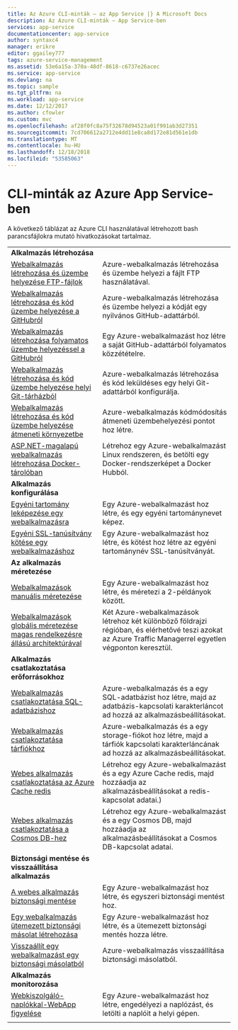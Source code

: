 ```yaml
---
title: Az Azure CLI-minták – az App Service |} A Microsoft Docs
description: Az Azure CLI-minták – App Service-ben
services: app-service
documentationcenter: app-service
author: syntaxc4
manager: erikre
editor: ggailey777
tags: azure-service-management
ms.assetid: 53e6a15a-370a-48df-8618-c6737e26acec
ms.service: app-service
ms.devlang: na
ms.topic: sample
ms.tgt_pltfrm: na
ms.workload: app-service
ms.date: 12/12/2017
ms.author: cfowler
ms.custom: mvc
ms.openlocfilehash: af28f0fc8a75f32678d94523a01f991ab3d27351
ms.sourcegitcommit: 7cd706612a2712e4dd11e8ca8d172e81d561e1db
ms.translationtype: MT
ms.contentlocale: hu-HU
ms.lasthandoff: 12/18/2018
ms.locfileid: "53585063"
---
```

# <a name="cli-samples-for-azure-app-service"></a>CLI-minták az Azure App Service-ben

A következő táblázat az Azure CLI használatával létrehozott bash parancsfájlokra mutató hivatkozásokat tartalmaz.

| | |
|-|-|
|**Alkalmazás létrehozása**||
| [Webalkalmazás létrehozása és üzembe helyezése FTP-fájlok](./scripts/cli-deploy-ftp.md?toc=%2fcli%2fazure%2ftoc.json)| Azure-webalkalmazás létrehozása és üzembe helyezi a fájlt FTP használatával. |
| [Webalkalmazás létrehozása és kód üzembe helyezése a GitHubról](./scripts/cli-deploy-github.md?toc=%2fcli%2fazure%2ftoc.json)| Azure-webalkalmazás létrehozása és üzembe helyezi a kódját egy nyilvános GitHub-adattárból. |
| [Webalkalmazás létrehozása folyamatos üzembe helyezéssel a GitHubról](./scripts/cli-continuous-deployment-github.md?toc=%2fcli%2fazure%2ftoc.json)| Egy Azure-webalkalmazást hoz létre a saját GitHub-adattárból folyamatos közzétételre. |
| [Webalkalmazás létrehozása és kód üzembe helyezése helyi Git-tárházból](./scripts/cli-deploy-local-git.md?toc=%2fcli%2fazure%2ftoc.json) | Azure-webalkalmazás létrehozása és kód leküldéses egy helyi Git-adattárból konfigurálja. |
| [Webalkalmazás létrehozása és kód üzembe helyezése átmeneti környezetbe](./scripts/cli-deploy-staging-environment.md?toc=%2fcli%2fazure%2ftoc.json) | Azure-webalkalmazás kódmódosítás átmeneti üzembehelyezési pontot hoz létre. |
| [ASP.NET-magalapú webalkalmazás létrehozása Docker-tárolóban](./scripts/cli-linux-docker-aspnetcore.md?toc=%2fcli%2fazure%2ftoc.json)| Létrehoz egy Azure-webalkalmazást Linux rendszeren, és betölti egy Docker-rendszerképet a Docker Hubból. |
|**Alkalmazás konfigurálása**||
| [Egyéni tartomány leképezése egy webalkalmazásra](./scripts/cli-configure-custom-domain.md?toc=%2fcli%2fazure%2ftoc.json)| Egy Azure-webalkalmazást hoz létre, és egy egyéni tartománynevet képez. |
| [Egyéni SSL-tanúsítvány kötése egy webalkalmazáshoz](./scripts/cli-configure-ssl-certificate.md?toc=%2fcli%2fazure%2ftoc.json)| Egy Azure-webalkalmazást hoz létre, és kötést hoz létre az egyéni tartománynév SSL-tanúsítványát. |
|**Az alkalmazás méretezése**||
| [Webalkalmazások manuális méretezése](./scripts/cli-scale-manual.md?toc=%2fcli%2fazure%2ftoc.json) | Egy Azure-webalkalmazást hoz létre, és méretezi a 2-példányok között. |
| [Webalkalmazások globális méretezése magas rendelkezésre állású architektúrával](./scripts/cli-scale-high-availability.md?toc=%2fcli%2fazure%2ftoc.json) | Két Azure-webalkalmazások létrehoz két különböző földrajzi régióban, és elérhetővé teszi azokat az Azure Traffic Managerrel egyetlen végponton keresztül. |
|**Alkalmazás csatlakoztatása erőforrásokhoz**||
| [Webalkalmazás csatlakoztatása SQL-adatbázishoz](./scripts/cli-connect-to-sql.md?toc=%2fcli%2fazure%2ftoc.json)| Azure-webalkalmazás és a egy SQL-adatbázist hoz létre, majd az adatbázis-kapcsolati karakterláncot ad hozzá az alkalmazásbeállításokat. |
| [Webalkalmazás csatlakoztatása tárfiókhoz](./scripts/cli-connect-to-storage.md?toc=%2fcli%2fazure%2ftoc.json)| Azure-webalkalmazás és a egy storage-fiókot hoz létre, majd a tárfiók kapcsolati karakterláncának ad hozzá az alkalmazásbeállításokat. |
| [Webes alkalmazás csatlakoztatása az Azure Cache redis](./scripts/cli-connect-to-redis.md?toc=%2fcli%2fazure%2ftoc.json) | Létrehoz egy Azure-webalkalmazást és a egy Azure Cache redis, majd hozzáadja az alkalmazásbeállításokat a redis-kapcsolat adatai.) |
| [Webes alkalmazás csatlakoztatása a Cosmos DB-hez](./scripts/cli-connect-to-documentdb.md?toc=%2fcli%2fazure%2ftoc.json) | Létrehoz egy Azure-webalkalmazást és a egy Cosmos DB, majd hozzáadja az alkalmazásbeállításokat a Cosmos DB-kapcsolat adatai. |
|**Biztonsági mentése és visszaállítása alkalmazás**||
| [A webes alkalmazás biztonsági mentése](./scripts/cli-backup-onetime.md?toc=%2fcli%2fazure%2ftoc.json) | Egy Azure-webalkalmazást hoz létre, és egyszeri biztonsági mentést hoz. |
| [Egy webalkalmazás ütemezett biztonsági másolat létrehozása](./scripts/cli-backup-scheduled.md?toc=%2fcli%2fazure%2ftoc.json) | Egy Azure-webalkalmazást hoz létre, és a ütemezett biztonsági mentés hozza létre. |
| [Visszaállít egy webalkalmazást egy biztonsági másolatból](./scripts/cli-backup-restore.md?toc=%2fcli%2fazure%2ftoc.json) | Azure-webalkalmazás visszaállítása biztonsági másolatból. |
|**Alkalmazás monitorozása**||
| [Webkiszolgáló-naplókkal-WebApp figyelése](./scripts/cli-monitor.md?toc=%2fcli%2fazure%2ftoc.json) | Egy Azure-webalkalmazást hoz létre, engedélyezi a naplózást, és letölti a naplóit a helyi gépen. |
| | |